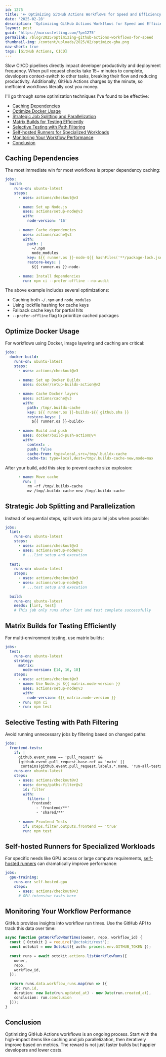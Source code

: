 ```yaml
---
id: 1275
title: '⏩ Optimizing GitHub Actions Workflows for Speed and Efficiency'
date: '2025-02-28'
description: 'Optimizing GitHub Actions Workflows for Speed and Efficiency'
layout: post
guid: 'https://marcusfelling.com/?p=1275'
permalink: /blog/2025/optimizing-github-actions-workflows-for-speed
thumbnail-img: /content/uploads/2025/02/optimize-gha.png
nav-short: true
tags: [GitHub Actions, CICD]
---
```


Slow CI/CD pipelines directly impact developer productivity and deployment frequency. When pull request checks take 15+ minutes to complete, developers context-switch to other tasks, breaking their flow and reducing productivity. Additionally, GitHub Actions charges by the minute, so inefficient workflows literally cost you money.

I'll go through some optimization techniques I've found to be effective:

- [Caching Dependencies](#caching-dependencies)
- [Optimize Docker Usage](#optimize-docker-usage)
- [Strategic Job Splitting and Parallelization](#strategic-job-splitting-and-parallelization)
- [Matrix Builds for Testing Efficiently](#matrix-builds-for-testing-efficiently)
- [Selective Testing with Path Filtering](#selective-testing-with-path-filtering)
- [Self-hosted Runners for Specialized Workloads](#self-hosted-runners-for-specialized-workloads)
- [Monitoring Your Workflow Performance](#monitoring-your-workflow-performance)
- [Conclusion](#conclusion)

## Caching Dependencies

The most immediate win for most workflows is proper dependency caching:

```yaml
jobs:
  build:
    runs-on: ubuntu-latest
    steps:
      - uses: actions/checkout@v3
      
      - name: Set up Node.js
        uses: actions/setup-node@v3
        with:
          node-version: '16'
          
      - name: Cache dependencies
        uses: actions/cache@v3
        with:
          path: |
            ~/.npm
            node_modules
          key: ${{ runner.os }}-node-${{ hashFiles('**/package-lock.json') }}
          restore-keys: |
            ${{ runner.os }}-node-
            
      - name: Install dependencies
        run: npm ci --prefer-offline --no-audit
```

The above example includes several optimizations:
- Caching both `~/.npm` and `node_modules`
- Using lockfile hashing for cache keys
- Fallback cache keys for partial hits
- `--prefer-offline` flag to prioritize cached packages

## Optimize Docker Usage

For workflows using Docker, image layering and caching are critical:

```yaml
jobs:
  docker-build:
    runs-on: ubuntu-latest
    steps:
      - uses: actions/checkout@v3
      
      - name: Set up Docker Buildx
        uses: docker/setup-buildx-action@v2
        
      - name: Cache Docker layers
        uses: actions/cache@v3
        with:
          path: /tmp/.buildx-cache
          key: ${{ runner.os }}-buildx-${{ github.sha }}
          restore-keys: |
            ${{ runner.os }}-buildx-
            
      - name: Build and push
        uses: docker/build-push-action@v4
        with:
          context: .
          push: false
          cache-from: type=local,src=/tmp/.buildx-cache
          cache-to: type=local,dest=/tmp/.buildx-cache-new,mode=max
```

After your build, add this step to prevent cache size explosion:

```yaml
      - name: Move cache
        run: |
          rm -rf /tmp/.buildx-cache
          mv /tmp/.buildx-cache-new /tmp/.buildx-cache
```

## Strategic Job Splitting and Parallelization

Instead of sequential steps, split work into parallel jobs when possible:

```yaml
jobs:
  lint:
    runs-on: ubuntu-latest
    steps:
      - uses: actions/checkout@v3
      - uses: actions/setup-node@v3
        # ...lint setup and execution
        
  test:
    runs-on: ubuntu-latest
    steps:
      - uses: actions/checkout@v3
      - uses: actions/setup-node@v3
        # ...test setup and execution
        
  build:
    runs-on: ubuntu-latest
    needs: [lint, test]
    # This job only runs after lint and test complete successfully
```

## Matrix Builds for Testing Efficiently

For multi-environment testing, use matrix builds:

```yaml
jobs:
  test:
    runs-on: ubuntu-latest
    strategy:
      matrix:
        node-version: [14, 16, 18]
    steps:
      - uses: actions/checkout@v3
      - name: Use Node.js ${{ matrix.node-version }}
        uses: actions/setup-node@v3
        with:
          node-version: ${{ matrix.node-version }}
      - run: npm ci
      - run: npm test
```

## Selective Testing with Path Filtering

Avoid running unnecessary jobs by filtering based on changed paths:

```yaml
jobs:
  frontend-tests:
    if: |
      github.event_name == 'pull_request' &&
      (github.event.pull_request.base.ref == 'main' ||
       contains(github.event.pull_request.labels.*.name, 'run-all-tests'))
    runs-on: ubuntu-latest
    steps:
      - uses: actions/checkout@v3
      - uses: dorny/paths-filter@v2
        id: filter
        with:
          filters: |
            frontend:
              - 'frontend/**'
              - 'shared/**'
              
      - name: Frontend Tests
        if: steps.filter.outputs.frontend == 'true'
        run: npm test
```

## Self-hosted Runners for Specialized Workloads

For specific needs like GPU access or large compute requirements, [self-hosted runners](https://docs.github.com/en/actions/hosting-your-own-runners/managing-self-hosted-runners/about-self-hosted-runners) can dramatically improve performance:

```yaml
jobs:
  gpu-training:
    runs-on: self-hosted-gpu
    steps:
      - uses: actions/checkout@v3
      # GPU-intensive tasks here
```

## Monitoring Your Workflow Performance

GitHub provides insights into workflow run times. Use the GitHub API to track this data over time:

```typescript
async function getWorkflowRunTimes(owner, repo, workflow_id) {
  const { Octokit } = require("@octokit/rest");
  const octokit = new Octokit({ auth: process.env.GITHUB_TOKEN });
  
  const runs = await octokit.actions.listWorkflowRuns({
    owner,
    repo,
    workflow_id,
  });
  
  return runs.data.workflow_runs.map(run => ({
    id: run.id,
    duration: new Date(run.updated_at) - new Date(run.created_at),
    conclusion: run.conclusion
  }));
}
```

## Conclusion

Optimizing GitHub Actions workflows is an ongoing process. Start with the high-impact items like caching and job parallelization, then iteratively improve based on metrics. The reward is not just faster builds but happier developers and lower costs.
